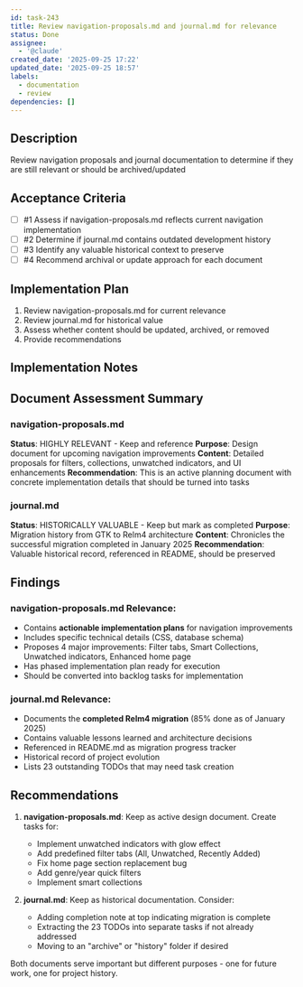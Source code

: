 ```yaml
---
id: task-243
title: Review navigation-proposals.md and journal.md for relevance
status: Done
assignee:
  - '@claude'
created_date: '2025-09-25 17:22'
updated_date: '2025-09-25 18:57'
labels:
  - documentation
  - review
dependencies: []
---
```


## Description

Review navigation proposals and journal documentation to determine if they are still relevant or should be archived/updated

## Acceptance Criteria
<!-- AC:BEGIN -->
- [ ] #1 Assess if navigation-proposals.md reflects current navigation implementation
- [ ] #2 Determine if journal.md contains outdated development history
- [ ] #3 Identify any valuable historical context to preserve
- [ ] #4 Recommend archival or update approach for each document
<!-- AC:END -->


## Implementation Plan

1. Review navigation-proposals.md for current relevance
2. Review journal.md for historical value
3. Assess whether content should be updated, archived, or removed
4. Provide recommendations


## Implementation Notes

## Document Assessment Summary

### navigation-proposals.md
**Status**: HIGHLY RELEVANT - Keep and reference
**Purpose**: Design document for upcoming navigation improvements
**Content**: Detailed proposals for filters, collections, unwatched indicators, and UI enhancements
**Recommendation**: This is an active planning document with concrete implementation details that should be turned into tasks

### journal.md  
**Status**: HISTORICALLY VALUABLE - Keep but mark as completed
**Purpose**: Migration history from GTK to Relm4 architecture
**Content**: Chronicles the successful migration completed in January 2025
**Recommendation**: Valuable historical record, referenced in README, should be preserved


## Findings

### navigation-proposals.md Relevance:
- Contains **actionable implementation plans** for navigation improvements
- Includes specific technical details (CSS, database schema)
- Proposes 4 major improvements: Filter tabs, Smart Collections, Unwatched indicators, Enhanced home page
- Has phased implementation plan ready for execution
- Should be converted into backlog tasks for implementation

### journal.md Relevance:
- Documents the **completed Relm4 migration** (85% done as of January 2025)
- Contains valuable lessons learned and architecture decisions
- Referenced in README.md as migration progress tracker
- Historical record of project evolution
- Lists 23 outstanding TODOs that may need task creation

## Recommendations

1. **navigation-proposals.md**: Keep as active design document. Create tasks for:
   - Implement unwatched indicators with glow effect
   - Add predefined filter tabs (All, Unwatched, Recently Added)
   - Fix home page section replacement bug
   - Add genre/year quick filters
   - Implement smart collections

2. **journal.md**: Keep as historical documentation. Consider:
   - Adding completion note at top indicating migration is complete
   - Extracting the 23 TODOs into separate tasks if not already addressed
   - Moving to an "archive" or "history" folder if desired

Both documents serve important but different purposes - one for future work, one for project history.
